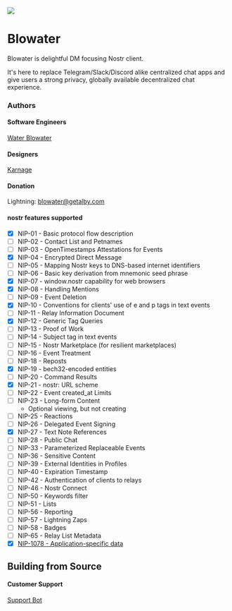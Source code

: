 ![](https://blowater.deno.dev/logo.png)

# Blowater

Blowater is delightful DM focusing Nostr client.

It's here to replace Telegram/Slack/Discord alike centralized chat apps and give users a strong privacy,
globally available decentralized chat experience.

### Authors

#### Software Engineers

[Water Blowater](https://nostr.band/npub1dww6jgxykmkt7tqjqx985tg58dxlm7v83sa743578xa4j7zpe3hql6pdnf)

#### Designers

[Karnage](https://nostr.band/npub1r0rs5q2gk0e3dk3nlc7gnu378ec6cnlenqp8a3cjhyzu6f8k5sgs4sq9ac)

#### Donation

Lightning: blowater@getalby.com

#### nostr features supported

- [x] NIP-01 - Basic protocol flow description
- [ ] NIP-02 - Contact List and Petnames
- [ ] NIP-03 - OpenTimestamps Attestations for Events
- [x] NIP-04 - Encrypted Direct Message
- [ ] NIP-05 - Mapping Nostr keys to DNS-based internet identifiers
- [ ] NIP-06 - Basic key derivation from mnemonic seed phrase
- [x] NIP-07 - window.nostr capability for web browsers
- [x] NIP-08 - Handling Mentions
- [ ] NIP-09 - Event Deletion
- [x] NIP-10 - Conventions for clients' use of e and p tags in text events
- [ ] NIP-11 - Relay Information Document
- [x] NIP-12 - Generic Tag Queries
- [ ] NIP-13 - Proof of Work
- [ ] NIP-14 - Subject tag in text events
- [ ] NIP-15 - Nostr Marketplace (for resilient marketplaces)
- [ ] NIP-16 - Event Treatment
- [ ] NIP-18 - Reposts
- [x] NIP-19 - bech32-encoded entities
- [ ] NIP-20 - Command Results
- [x] NIP-21 - nostr: URL scheme
- [ ] NIP-22 - Event created_at Limits
- [ ] NIP-23 - Long-form Content
  - Optional viewing, but not creating
- [ ] NIP-25 - Reactions
- [ ] NIP-26 - Delegated Event Signing
- [x] NIP-27 - Text Note References
- [ ] NIP-28 - Public Chat
- [ ] NIP-33 - Parameterized Replaceable Events
- [ ] NIP-36 - Sensitive Content
- [ ] NIP-39 - External Identities in Profiles
- [ ] NIP-40 - Expiration Timestamp
- [ ] NIP-42 - Authentication of clients to relays
- [ ] NIP-46 - Nostr Connect
- [ ] NIP-50 - Keywords filter
- [ ] NIP-51 - Lists
- [ ] NIP-56 - Reporting
- [ ] NIP-57 - Lightning Zaps
- [ ] NIP-58 - Badges
- [ ] NIP-65 - Relay List Metadata
- [x] [NIP-1078 - Application-specific data](https://github.com/BlowaterNostr/nips/blob/master/1078.md)

## Building from Source

#### Customer Support

[Support Bot](https://nostr.band/npub1fdjk8cz47lzmcruean82cfufefkf4gja9hrs90tyysemm5p7vt7s9knc27)
